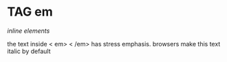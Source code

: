 # TAG em
*inline elements*

the text inside < em> < /em> has stress emphasis.
browsers make this text italic by default
